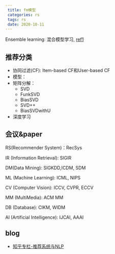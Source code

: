 ```yaml
---
 title: fm模型
 categories: rs
 tags: rs
 date: 2020-10-11
---
```


Ensemble learning: 混合模型学习, [ref1](http://www.scholarpedia.org/article/Ensemble_learning#Voting_based_methods) 

## 推荐分类

- 协同过滤(CF): Item-based CF和User-based CF
- 模型：
- 矩阵分解：
    - SVD
    - FunkSVD
    - BiasSVD
    - SVD++
    - BiasSVDwithU
- 深度学习



## 会议&paper

RS(Recommender System)：RecSys

IR (Information Retrieval): SIGIR

DM(Data Mining): SIGKDD,ICDM, SDM

ML (Machine Learning): ICML, NIPS

CV (Computer Vision): ICCV, CVPR, ECCV

MM (MultiMedia): ACM MM

DB (Database): CIKM, WIDM

AI (Artificial Intelligence): IJCAI, AAAI

## blog

- [知乎专栏-推荐系统与NLP](https://www.zhihu.com/column/c_1068100809786458112)